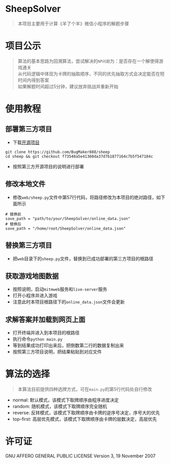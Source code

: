 # SheepSolver
> 本项目主要用于计算《羊了个羊》微信小程序的解题步骤

# 项目公示
> 算法的基本思路为回溯算法，尝试解决的`NP问题`为：是否存在一个解使得游戏通关<br>
> 从代码逻辑中体现为卡牌的抽取顺序，不同的优先抽取方式会决定能否在短时间内得到答案<br>
> 如果解题时间超过5分钟，建议放弃挑战并重新开始

# 使用教程
## 部署第三方项目
- 下载[开源项目](https://github.com/BugMaker888/sheep)
```shell
git clone https://github.com/BugMaker888/sheep
cd sheep && git checkout f73548a5e41360da37d7b1877164c7b5f547184c
```

- 按照第三方开源项目的说明进行部署

## 修改本地文件
- 修改`web/sheep.py`文件中第57行代码，将路径修改为本项目的绝对路径，如下面所示
```text
# 替换前
save_path = "path/to/your/SheepSolver/online_data.json"
# 替换后
save_path = "/home/root/SheepSolver/online_data.json"
```

## 替换第三方项目
- 把`web`目录下的`sheep.py`文件，替换到已成功部署的第三方项目的根路径

## 获取游戏地图数据
- 按照说明，启动`mitmweb`服务和`live-server`服务
- 打开小程序并进入游戏
- 注意此时本项目根路径下的`online_data.json`文件会更新

## 求解答案并加载到网页上面
- 打开终端并进入到本项目的根路径
- 执行命令`python main.py`
- 等到结果成功打印出来后，把倒数第二行的数据复制出来
- 按照第三方项目说明，把结果粘贴到对应文件

# 算法的选择
> 本算法目前提供四种选牌方式，可在`main.py`的第5行代码处自行修改
- normal: 默认模式，该模式下取牌顺序由程序进度决定
- random: 随机模式，该模式下取牌顺序完全随机
- reverse: 反转模式，该模式下取牌顺序由卡牌的逆序号决定，序号大的优先
- top-first: 高层优先模式，该模式下取牌顺序由卡牌的层数决定，高层优先

# 许可证
GNU AFFERO GENERAL PUBLIC LICENSE Version 3, 19 November 2007
